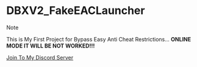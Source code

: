 # DBXV2_FakeEACLauncher
> [!NOTE]
> This is My First Project for Bypass Easy Anti Cheat Restrictions... **ONLINE MODE IT WILL BE NOT WORKED!!!**

[Join To My Discord Server](https://discord.gg/sHrXTePxxW)
